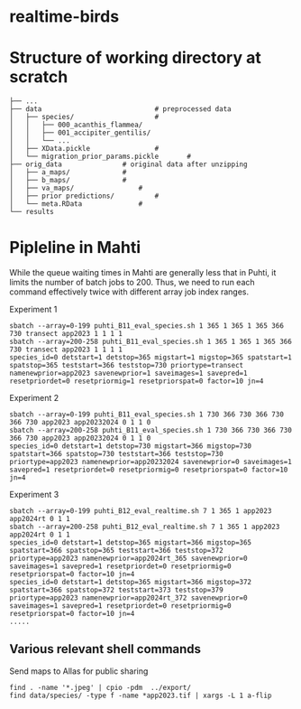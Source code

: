 # realtime-birds

# Structure of working directory at scratch

    ├── ...
    ├── data                      		# preprocessed data
    │   ├── species/          			# 
    │   │   ├── 000_acanthis_flammea/
    │   │   ├── 001_accipiter_gentilis/
    │   │   └── ...
    │   ├── XData.pickle	       		# 
    │   └── migration_prior_params.pickle       # 
    ├── orig_data				# original data after unzipping 
    │   ├── a_maps/				# 
    │   ├── b_maps/				# 
    │   ├── va_maps/				# 
    │   ├── prior predictions/			# 
    │   └── meta.RData     			# 
    └── results

# Pipleline in Mahti

While the queue waiting times in Mahti are generally less that in Puhti, it limits the number of batch jobs to 200. Thus, we need to run each command effectively twice with different array job index ranges.

Experiment 1
```console
sbatch --array=0-199 puhti_B11_eval_species.sh 1 365 1 365 1 365 366 730 transect app2023 1 1 1 1
sbatch --array=200-258 puhti_B11_eval_species.sh 1 365 1 365 1 365 366 730 transect app2023 1 1 1 1
species_id=0 detstart=1 detstop=365 migstart=1 migstop=365 spatstart=1 spatstop=365 teststart=366 teststop=730 priortype=transect namenewprior=app2023 savenewprior=1 saveimages=1 savepred=1 resetpriordet=0 resetpriormig=1 resetpriorspat=0 factor=10 jn=4
```

Experiment 2
```console
sbatch --array=0-199 puhti_B11_eval_species.sh 1 730 366 730 366 730 366 730 app2023 app20232024 0 1 1 0
sbatch --array=200-258 puhti_B11_eval_species.sh 1 730 366 730 366 730 366 730 app2023 app20232024 0 1 1 0
species_id=0 detstart=1 detstop=730 migstart=366 migstop=730 spatstart=366 spatstop=730 teststart=366 teststop=730 priortype=app2023 namenewprior=app20232024 savenewprior=0 saveimages=1 savepred=1 resetpriordet=0 resetpriormig=0 resetpriorspat=0 factor=10 jn=4
```

Experiment 3
```console
sbatch --array=0-199 puhti_B12_eval_realtime.sh 7 1 365 1 app2023 app2024rt 0 1 1
sbatch --array=200-258 puhti_B12_eval_realtime.sh 7 1 365 1 app2023 app2024rt 0 1 1
species_id=0 detstart=1 detstop=365 migstart=366 migstop=365 spatstart=366 spatstop=365 teststart=366 teststop=372 priortype=app2023 namenewprior=app2024rt_365 savenewprior=0 saveimages=1 savepred=1 resetpriordet=0 resetpriormig=0 resetpriorspat=0 factor=10 jn=4
species_id=0 detstart=1 detstop=365 migstart=366 migstop=372 spatstart=366 spatstop=372 teststart=373 teststop=379 priortype=app2023 namenewprior=app2024rt_372 savenewprior=0 saveimages=1 savepred=1 resetpriordet=0 resetpriormig=0 resetpriorspat=0 factor=10 jn=4
.....
```

## Various relevant shell commands

Send maps to Allas for public sharing
```console
find . -name '*.jpeg' | cpio -pdm  ../export/
find data/species/ -type f -name *app2023.tif | xargs -L 1 a-flip
```

